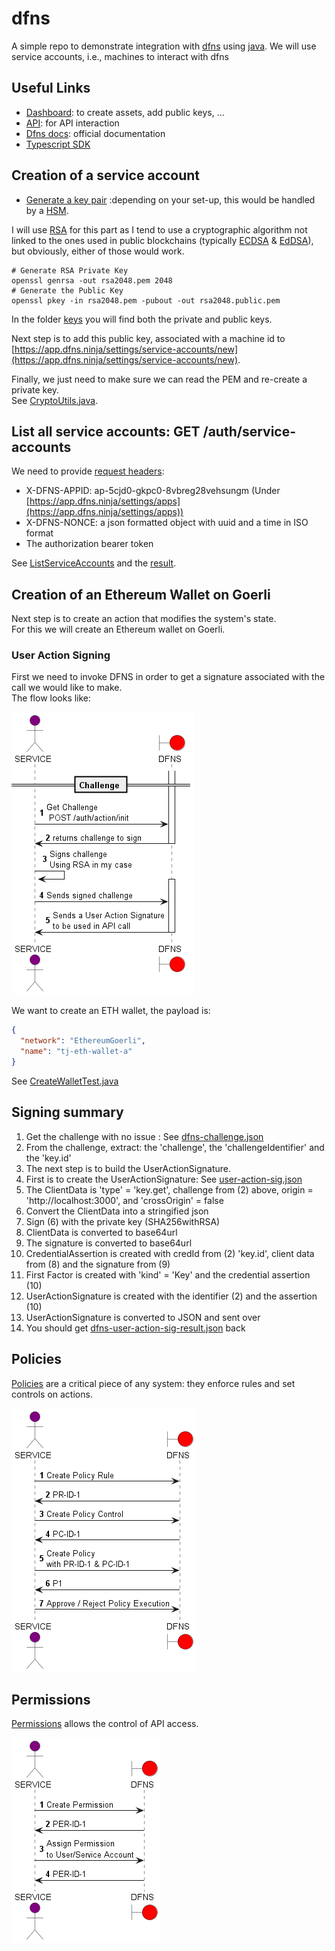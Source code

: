 # dfns

A simple repo to demonstrate integration with [dfns](https://www.dfns.co/) using [java](https://dev.java/). 
We will use service accounts, i.e., machines to interact with dfns

## Useful Links
- [Dashboard](https://app.dfns.ninja/): to create assets, add public keys, ...
- [API](https://api.dfns.ninja): for API interaction
- [Dfns docs](https://docs.dfns.co/): official documentation
- [Typescript SDK](https://github.com/dfnsext/typescript-sdk)

## Creation of a service account
- [Generate a key pair](https://docs.dfns.co/dfns-docs/advanced-topics/authentication/credentials/generate-a-key-pair) :depending on your set-up, this would be handled by a [HSM](https://en.wikipedia.org/wiki/Hardware_security_module).

I will use [RSA](https://en.wikipedia.org/wiki/RSA_(cryptosystem)) for this part as I tend to use a cryptographic algorithm not linked to the ones used in 
public blockchains (typically [ECDSA](https://en.wikipedia.org/wiki/Elliptic_Curve_Digital_Signature_Algorithm) & [EdDSA](https://en.wikipedia.org/wiki/EdDSA)), but
obviously, either of those would work.

```shell
# Generate RSA Private Key
openssl genrsa -out rsa2048.pem 2048
# Generate the Public Key
openssl pkey -in rsa2048.pem -pubout -out rsa2048.public.pem
```

In the folder [keys](./keys) you will find both the private and public keys.

Next step is to add this public key, associated with a machine id to  [https://app.dfns.ninja/settings/service-accounts/new](https://app.dfns.ninja/settings/service-accounts/new).

Finally, we just need to make sure we can read the PEM and re-create a private key.  
See [CryptoUtils.java](./code/src/main/java/tj/dfns/security/CryptoUtils.java).

## List all service accounts: GET /auth/service-accounts

We need to provide [request headers](https://docs.dfns.co/dfns-docs/getting-started/request-headers):
- X-DFNS-APPID: ap-5cjd0-gkpc0-8vbreg28vehsungm (Under [https://app.dfns.ninja/settings/apps](https://app.dfns.ninja/settings/apps))
- X-DFNS-NONCE: a json formatted object with uuid and a time in ISO format
- The authorization bearer token

See [ListServiceAccounts](./code/src/test/java/tj/dfns/security/ListServiceAccounts.java) and the [result](https://gist.github.com/tjdragon/01532a8be16d9aacd83ebbe54418ab4c).

## Creation of an Ethereum Wallet on Goerli

Next step is to create an action that modifies the system's state.  
For this we will create an Ethereum wallet on Goerli.

### User Action Signing

First we need to invoke DFNS in order to get a signature associated with the call we would like to make.  
The flow looks like:

![User Action Signing Flow](./docs/challenge.png)

We want to create an ETH wallet, the payload is:

```json
{
  "network": "EthereumGoerli",
  "name": "tj-eth-wallet-a"
}
```

See [CreateWalletTest.java](./code/src/test/java/tj/dfns/security/CreateWalletTest.java)

## Signing summary

1. Get the challenge with no issue : See [dfns-challenge.json](./data/dfns-challenge.json)
2. From the challenge, extract: the 'challenge', the 'challengeIdentifier' and the 'key.id'
3. The next step is to build the UserActionSignature.
4. First is to create the  UserActionSignature: See [user-action-sig.json](./data/user-action-sig.json)
5. The ClientData is 'type' = 'key.get', challenge from (2) above, origin = 'http://localhost:3000', and 'crossOrigin' = false
6. Convert the ClientData into a stringified json
7. Sign (6) with the private key (SHA256withRSA)
8. ClientData is converted to base64url
9. The signature is converted to base64url
10. CredentialAssertion is created with credId from (2) 'key.id', client data from (8) and the signature from (9)
11. First Factor is created with 'kind' = 'Key' and the credential assertion (10)
12. UserActionSignature is created with the identifier (2) and the assertion (10)
13. UserActionSignature is converted to JSON and sent over
14. You should get [dfns-user-action-sig-result.json](./data/dfns-user-action-sig-result.json) back

## Policies 
[Policies](https://docs.dfns.co/dfns-docs/api-docs/policy-management) are a critical piece of any system: they enforce rules and set controls on actions.

![Policies Flow](./docs/controls.png)

## Permissions
[Permissions](https://docs.dfns.co/dfns-docs/api-docs/permissions/permissions) allows the control of API access.

![Permissions Flow](./docs/permissions.png)